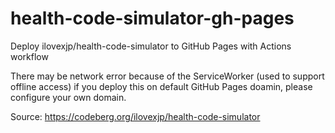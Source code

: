 # health-code-simulator-gh-pages
Deploy ilovexjp/health-code-simulator to GitHub Pages with Actions workflow

There may be network error because of the ServiceWorker (used to support offline access) if you deploy this on default GitHub Pages doamin, please configure your own domain.

Source: https://codeberg.org/ilovexjp/health-code-simulator
